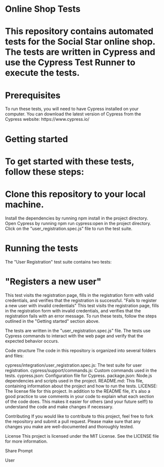 <h1>Online Shop Tests<h1>
This repository contains automated tests for the Social Star online shop. The tests are written in Cypress and use the Cypress Test Runner to execute the tests.

<h1>Prerequisites</h1>
To run these tests, you will need to have Cypress installed on your computer. You can download the latest version of Cypress from the Cypress website: https://www.cypress.io/

<h1>Getting started<h1>
To get started with these tests, follow these steps:

<h1> Clone this repository to your local machine.</h1>
Install the dependencies by running npm install in the project directory.
Open Cypress by running npm run cypress:open in the project directory.
Click on the "user_registration.spec.js" file to run the test suite.
  
  <h1>Running the tests</h1>
  
The "User Registration" test suite contains two tests:

<h1>  "Registers a new user"</h1>
  
This test visits the registration page, fills in the registration form with valid credentials, and verifies that the registration is successful.
"Fails to register a new user with invalid credentials"
This test visits the registration page, fills in the registration form with invalid credentials, and verifies that the registration fails with an error message.
To run these tests, follow the steps outlined in the "Getting started" section above.

The tests are written in the "user_registration.spec.js" file. The tests use Cypress commands to interact with the web page and verify that the expected behavior occurs.

Code structure
The code in this repository is organized into several folders and files:

cypress/integration/user_registration.spec.js: The test suite for user registration.
cypress/support/commands.js: Custom commands used in the tests.
cypress.json: Configuration file for Cypress.
package.json: Node.js dependencies and scripts used in the project.
README.md: This file, containing information about the project and how to run the tests.
LICENSE: The license file for this project.
In addition to the README file, it's also a good practice to use comments in your code to explain what each section of the code does. This makes it easier for others (and your future self!) to understand the code and make changes if necessary.

Contributing
If you would like to contribute to this project, feel free to fork the repository and submit a pull request. Please make sure that any changes you make are well-documented and thoroughly tested.

License
This project is licensed under the MIT License. See the LICENSE file for more information.

Share Prompt




User
